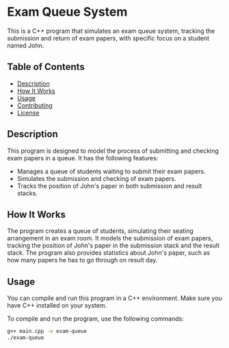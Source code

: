 # Exam Queue System

This is a C++ program that simulates an exam queue system, tracking the submission and return of exam papers, with specific focus on a student named John.

## Table of Contents

- [Description](#description)
- [How It Works](#how-it-works)
- [Usage](#usage)
- [Contributing](#contributing)
- [License](#license)

## Description

This program is designed to model the process of submitting and checking exam papers in a queue. It has the following features:

- Manages a queue of students waiting to submit their exam papers.
- Simulates the submission and checking of exam papers.
- Tracks the position of John's paper in both submission and result stacks.

## How It Works

The program creates a queue of students, simulating their seating arrangement in an exam room. It models the submission of exam papers, tracking the position of John's paper in the submission stack and the result stack. The program also provides statistics about John's paper, such as how many papers he has to go through on result day.

## Usage

You can compile and run this program in a C++ environment. Make sure you have C++ installed on your system.

To compile and run the program, use the following commands:

```bash
g++ main.cpp -o exam-queue
./exam-queue
